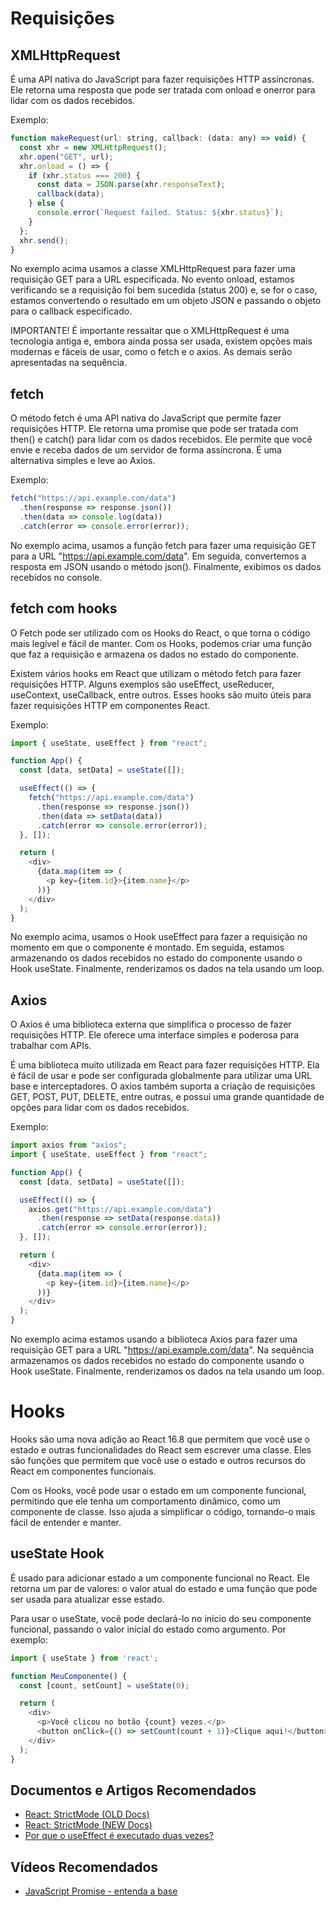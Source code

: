 # Requisições

## XMLHttpRequest

É uma API nativa do JavaScript para fazer requisições HTTP assíncronas. Ele retorna uma resposta que pode ser tratada com onload e onerror para lidar com os dados recebidos.

Exemplo:

```javascript
function makeRequest(url: string, callback: (data: any) => void) {
  const xhr = new XMLHttpRequest();
  xhr.open("GET", url);
  xhr.onload = () => {
    if (xhr.status === 200) {
      const data = JSON.parse(xhr.responseText);
      callback(data);
    } else {
      console.error(`Request failed. Status: ${xhr.status}`);
    }
  };
  xhr.send();
}

```

No exemplo acima usamos a classe XMLHttpRequest para fazer uma requisição GET para a URL especificada. No evento onload, estamos verificando se a requisição foi bem sucedida (status 200) e, se for o caso, estamos convertendo o resultado em um objeto JSON e passando o objeto para o callback especificado.

IMPORTANTE! É importante ressaltar que o XMLHttpRequest é uma tecnologia antiga e, embora ainda possa ser usada, existem opções mais modernas e fáceis de usar, como o fetch e o axios. As demais serão apresentadas na sequência.

## fetch

O método fetch é uma API nativa do JavaScript que permite fazer requisições HTTP. Ele retorna uma promise que pode ser tratada com then() e catch() para lidar com os dados recebidos. Ele permite que você envie e receba dados de um servidor de forma assíncrona. É uma alternativa simples e leve ao Axios.

Exemplo: 

```javascript
fetch("https://api.example.com/data")
  .then(response => response.json())
  .then(data => console.log(data))
  .catch(error => console.error(error));

```

No exemplo acima, usamos a função fetch para fazer uma requisição GET para a URL "https://api.example.com/data". Em seguida, convertemos a resposta em JSON usando o método json(). Finalmente, exibimos os dados recebidos no console.

## fetch com hooks

O Fetch pode ser utilizado com os Hooks do React, o que torna o código mais legível e fácil de manter. Com os Hooks, podemos criar uma função que faz a requisição e armazena os dados no estado do componente.

Existem vários hooks em React que utilizam o método fetch para fazer requisições HTTP. Alguns exemplos são useEffect, useReducer, useContext, useCallback, entre outros. Esses hooks são muito úteis para fazer requisições HTTP em componentes React.

Exemplo: 

```javascript
import { useState, useEffect } from "react";

function App() {
  const [data, setData] = useState([]);

  useEffect(() => {
    fetch("https://api.example.com/data")
      .then(response => response.json())
      .then(data => setData(data))
      .catch(error => console.error(error));
  }, []);

  return (
    <div>
      {data.map(item => (
        <p key={item.id}>{item.name}</p>
      ))}
    </div>
  );
}

```

No exemplo acima, usamos o Hook useEffect para fazer a requisição no momento em que o componente é montado. Em seguida, estamos armazenando os dados recebidos no estado do componente usando o Hook useState. Finalmente, renderizamos os dados na tela usando um loop.

## Axios

O Axios é uma biblioteca externa que simplifica o processo de fazer requisições HTTP. Ele oferece uma interface simples e poderosa para trabalhar com APIs.

É uma biblioteca muito utilizada em React para fazer requisições HTTP. Ela é fácil de usar e pode ser configurada globalmente para utilizar uma URL base e interceptadores. O axios também suporta a criação de requisições GET, POST, PUT, DELETE, entre outras, e possui uma grande quantidade de opções para lidar com os dados recebidos.

Exemplo:

```javascript
import axios from "axios";
import { useState, useEffect } from "react";

function App() {
  const [data, setData] = useState([]);

  useEffect(() => {
    axios.get("https://api.example.com/data")
      .then(response => setData(response.data))
      .catch(error => console.error(error));
  }, []);

  return (
    <div>
      {data.map(item => (
        <p key={item.id}>{item.name}</p>
      ))}
    </div>
  );
}

```

No exemplo acima estamos usando a biblioteca Axios para fazer uma requisição GET para a URL "https://api.example.com/data". Na sequência armazenamos os dados recebidos no estado do componente usando o Hook useState. Finalmente, renderizamos os dados na tela usando um loop.

# Hooks

Hooks são uma nova adição ao React 16.8 que permitem que você use o estado e outras funcionalidades do React sem escrever uma classe. Eles são funções que permitem que você use o estado e outros recursos do React em componentes funcionais.

Com os Hooks, você pode usar o estado em um componente funcional, permitindo que ele tenha um comportamento dinâmico, como um componente de classe. Isso ajuda a simplificar o código, tornando-o mais fácil de entender e manter.

## useState Hook

É usado para adicionar estado a um componente funcional no React. Ele retorna um par de valores: o valor atual do estado e uma função que pode ser usada para atualizar esse estado.

Para usar o useState, você pode declará-lo no início do seu componente funcional, passando o valor inicial do estado como argumento. Por exemplo:

```javascript
import { useState } from 'react';

function MeuComponente() {
  const [count, setCount] = useState(0);

  return (
    <div>
      <p>Você clicou no botão {count} vezes.</p>
      <button onClick={() => setCount(count + 1)}>Clique aqui!</button>
    </div>
  );
}

```


## Documentos e Artigos Recomendados

- [React: StrictMode (OLD Docs)](https://legacy.reactjs.org/docs/strict-mode.html "React: StrictMode (OLD Docs)")
- [React: StrictMode (NEW Docs)](https://react.dev/reference/react/StrictMode "React: StrictMode (NEW Docs)")
- [Por que o useEffect é executado duas vezes?](https://josiaspereira.com.br/por-que-o-useeffect-e-executado-duas-vezes/ "Por que o useEffect é executado duas vezes?")

## Vídeos Recomendados

- [JavaScript Promise - entenda a base](https://youtu.be/7KFduI7VLOM "JavaScript Promise - entenda a base")

